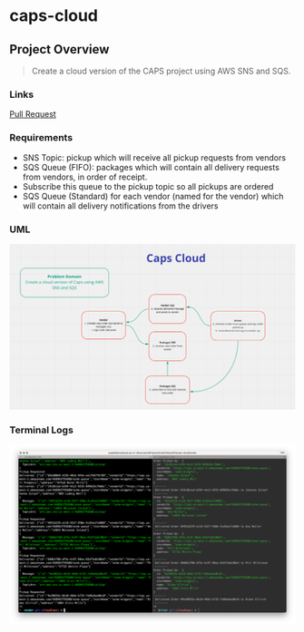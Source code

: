 # caps-cloud

## Project Overview

> Create a cloud version of the CAPS project using AWS SNS and SQS.

### Links

[Pull Request](https://github.com/daneng1/caps-cloud/pull/2)

### Requirements

- SNS Topic: pickup which will receive all pickup requests from vendors
- SQS Queue (FIFO): packages which will contain all delivery requests from vendors, in order of receipt.
- Subscribe this queue to the pickup topic so all pickups are ordered
- SQS Queue (Standard) for each vendor (named for the vendor) which will contain all delivery notifications from the drivers


### UML

![Caps Cloud UML](caps-cloud.png)

### Terminal Logs

![Caps Terminal](caps-terminal.png)
